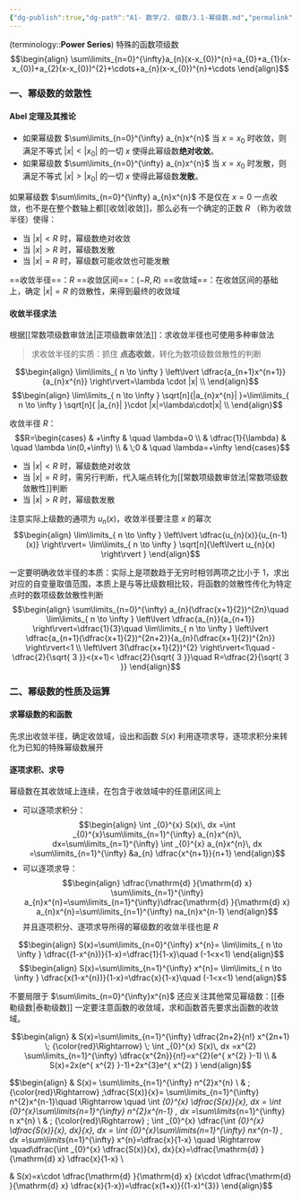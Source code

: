 ```yaml
---
{"dg-publish":true,"dg-path":"A1- 数学/2. 级数/3.1-幂级数.md","permalink":"/A1- 数学/2. 级数/3.1-幂级数/","dgPassFrontmatter":true,"noteIcon":"","created":"2024-09-04T14:24:07.769+08:00","updated":"2025-06-18T23:13:59.993+08:00"}
---
```



(terminology::**Power Series**)  特殊的函数项级数
$$\begin{align}
\sum\limits_{n=0}^{\infty}a_{n}(x-x_{0})^{n}=a_{0}+a_{1}(x-x_{0})+a_{2}(x-x_{0})^{2}+\cdots+a_{n}(x-x_{0})^{n}+\cdots
\end{align}$$

### 一、幂级数的敛散性
#### Abel 定理及其推论
- 如果幂级数 $\sum\limits_{n=0}^{\infty} a_{n}x^{n}$ 当 $x=x_{0}$ 时收敛，则满足不等式 $\left\lvert  x \right\rvert<\left\lvert  x_{0} \right\rvert$ 的一切 $x$ 使得此幂级数**绝对收敛**。
- 如果幂级数 $\sum\limits_{n=0}^{\infty} a_{n}x^{n}$ 当 $x=x_{0}$ 时发散，则满足不等式 $\left\lvert  x \right\rvert>\left\lvert  x_{0} \right\rvert$ 的一切 $x$ 使得此幂级数**发散**。

如果幂级数 $\sum\limits_{n=0}^{\infty} a_{n}x^{n}$ 不是仅在 $x=0$ 一点收敛，也不是在整个数轴上都[[收敛\|收敛]]，那么必有一个确定的正数 $R$ （称为收敛半径）使得：
- 当 $\left\lvert  x \right\rvert<R$ 时，幂级数绝对收敛
- 当 $\left\lvert  x \right\rvert >R$ 时，幂级数发散
- 当 $\left\lvert  x \right\rvert=R$ 时，幂级数可能收敛也可能发散

==收敛半径==：$R$
==收敛区间==：$(-R,R)$
==收敛域==：在收敛区间的基础上，确定 $\left\lvert  x \right\rvert=R$ 的敛散性，来得到最终的收敛域

#### 收敛半径求法
根据[[常数项级数审敛法\|正项级数审敛法]]：求收敛半径也可使用多种审敛法
>求收敛半径的实质：抓住 **点态收敛**，转化为数项级数敛散性的判断

$$\begin{align}
\lim\limits_{ n \to \infty } \left\lvert   \dfrac{a_{n+1}x^{n+1}}{a_{n}x^{n}}  \right\rvert=\lambda \cdot |x| \\
\end{align}$$
$$\begin{align}
\lim\limits_{ n \to \infty } \sqrt[n]{|a_{n}x^{n}|  }=\lim\limits_{ n \to \infty } \sqrt[n]{ |a_{n}| }\cdot |x|=\lambda\cdot|x| \\
\end{align}$$

收敛半径 $R$：
$$R=\begin{cases}
 & +\infty & \quad \lambda=0 \\
 & \dfrac{1}{\lambda} & \quad  \lambda \in(0,+\infty) \\
& \;0  & \quad  \lambda=+\infty
\end{cases}$$
- 当 $|x|<R$ 时，幂级数绝对收敛
- 当 $|x|=R$ 时，需另行判断，代入端点转化为[[常数项级数审敛法\|常数项级数敛散性]]判断
- 当 $|x|>R$ 时，幂级数发散

注意实际上级数的通项为 $u_{n}(x)$，收敛半径要注意 $x$ 的幂次
$$\begin{align}
\lim\limits_{ n \to \infty } \left\lvert  \dfrac{u_{n}(x)}{u_{n-1}(x)}  \right\rvert= \lim\limits_{ n \to \infty } \sqrt[n]{\left\lvert  u_{n}(x) \right\rvert  }
\end{align}$$

一定要明确收敛半径的本质：实际上是项数趋于无穷时相邻两项之比小于 1，求出对应的自变量取值范围，本质上是与等比级数相比较，将函数的敛散性传化为特定点时的数项级数敛散性判断
$$\begin{align}
\sum\limits_{n=0}^{\infty} a_{n}(\dfrac{x+1}{2})^{2n}\quad \lim\limits_{ n \to \infty } \left\lvert  \dfrac{a_{n}}{a_{n+1}} \right\rvert=\dfrac{1}{3}\quad  \lim\limits_{ n \to \infty } \left\lvert  \dfrac{a_{n+1}(\dfrac{x+1}{2})^{2n+2}}{a_{n}(\dfrac{x+1}{2})^{2n}} \right\rvert<1 \\
\left\lvert  3(\dfrac{x+1}{2})^{2} \right\rvert<1\quad -\dfrac{2}{\sqrt{ 3 }}<(x+1)< \dfrac{2}{\sqrt{ 3 }}\quad R=\dfrac{2}{\sqrt{ 3 }}
\end{align}$$


### 二、幂级数的性质及运算
#### 求幂级数的和函数
先求出收敛半径，确定收敛域，设出和函数 $S(x)$
利用逐项求导，逐项求积分来转化为已知的特殊幂级数展开
#### 逐项求积、求导
幂级数在其收敛域上连续，在包含于收敛域中的任意闭区间上
- 可以逐项求积分：
$$\begin{align}
\int _{0}^{x} S(x)\, dx =\int  _{0}^{x}\sum\limits_{n=1}^{\infty} a_{n}x^{n}\, dx=\sum\limits_{n=1}^{\infty} \int _{0}^{x} a_{n}x^{n}\, dx =\sum\limits_{n=1}^{\infty} &a_{n} \dfrac{x^{n+1}}{n+1} 
\end{align}$$
- 可以逐项求导：
$$\begin{align}
\dfrac{\mathrm{d} }{\mathrm{d} x} \sum\limits_{n=1}^{\infty} a_{n}x^{n}=\sum\limits_{n=1}^{\infty}\dfrac{\mathrm{d} }{\mathrm{d} x} a_{n}x^{n}=\sum\limits_{n=1}^{\infty} na_{n}x^{n-1}  
\end{align}$$
并且逐项积分、逐项求导所得的幂级数的收敛半径也是 $R$


$$\begin{align}
 S(x)=\sum\limits_{n=0}^{\infty} x^{n}= \lim\limits_{ n \to \infty } \dfrac{(1-x^{n})}{1-x}=\dfrac{1}{1-x}\quad (-1<x<1)
\end{align}$$
$$\begin{align}
 S(x)=\sum\limits_{n=1}^{\infty} x^{n}= \lim\limits_{ n \to \infty } \dfrac{x(1-x^{n})}{1-x}=\dfrac{x}{1-x}\quad (-1<x<1)
\end{align}$$

不要局限于 $\sum\limits_{n=0}^{\infty}x^{n}$ 还应关注其他常见幂级数：[[泰勒级数\|泰勒级数]]
一定要注意函数的收敛域，求和函数首先要求出函数的收敛域。



$$\begin{align}
 & S(x)=\sum\limits_{n=1}^{\infty} \dfrac{2n+2}{n!} x^{2n+1}  \; {\color{red}\Rightarrow} \; \int _{0}^{x} S(x)\, dx =x^{2} \sum\limits_{n=1}^{\infty} \dfrac{x^{2n}}{n!}=x^{2}(e^{ x^{2} }-1) \\
 & S(x)=2x(e^{ x^{2} }-1)+2x^{3}e^{ x^{2} }
\end{align}$$


$$\begin{align}
& S(x)= \sum\limits_{n=1}^{\infty} n^{2}x^{n} \\
& \; {\color{red}\Rightarrow} \;\dfrac{S(x)}{x}= \sum\limits_{n=1}^{\infty} n^{2}x^{n-1}\quad \Rightarrow \quad \int _{0}^{x} \dfrac{S(x)}{x}\, dx =  \int _{0}^{x}\sum\limits_{n=1}^{\infty} n^{2}x^{n-1} \, dx =\sum\limits_{n=1}^{\infty} n x^{n} \\
& \; {\color{red}\Rightarrow} \; \int _{0}^{x} \dfrac{\int _{0}^{x} \dfrac{S(x)}{x}\, dx}{x}\, dx  =  \int _{0}^{x}\sum\limits_{n=1}^{\infty} nx^{n-1} \, dx =\sum\limits_{n=1}^{\infty}  x^{n}=\dfrac{x}{1-x} \quad \Rightarrow \quad\dfrac{\int _{0}^{x} \dfrac{S(x)}{x}\, dx}{x}=\dfrac{\mathrm{d} }{\mathrm{d} x} \dfrac{x}{1-x} \\

& S(x)=x\cdot \dfrac{\mathrm{d} }{\mathrm{d} x} (x\cdot \dfrac{\mathrm{d} }{\mathrm{d} x} \dfrac{x}{1-x})=\dfrac{x(1+x)}{(1-x)^{3}}
\end{align}$$
